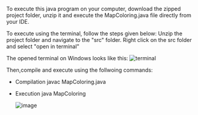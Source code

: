 

To execute this java program on your computer, download the zipped project folder, unzip it and execute the MapColoring.java file directly from your IDE.

To execute using the terminal, follow the steps given below:
Unzip the project folder and navigate to the "src" folder. Right click on the src folder and select "open in terminal"

The opened terminal on Windows looks like this:
![terminal](https://github.com/user-attachments/assets/acf37c83-45a1-428e-a6e8-fa44e660e127)

Then,compile and execute using the follwoing commands:

- Compilation
  javac MapColoring.java


- Execution
  java MapColoring

  ![image](https://github.com/user-attachments/assets/e7422ce9-93cd-48da-bd7c-4c9f1bf9bece)
